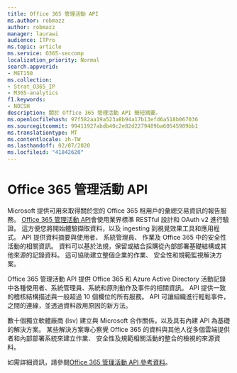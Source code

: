 ```yaml
---
title: Office 365 管理活動 API
ms.author: robmazz
author: robmazz
manager: laurawi
audience: ITPro
ms.topic: article
ms.service: O365-seccomp
localization_priority: Normal
search.appverid:
- MET150
ms.collection:
- Strat_O365_IP
- M365-analytics
f1.keywords:
- NOCSH
description: 關於 Office 365 管理活動 API 簡短摘要。
ms.openlocfilehash: 97f582aa19a523a8b94a17b13efd6a518b067036
ms.sourcegitcommit: 99411927abdb40c2e82d2279489ba60545989bb1
ms.translationtype: MT
ms.contentlocale: zh-TW
ms.lasthandoff: 02/07/2020
ms.locfileid: "41842620"
---
```

# <a name="office-365-management-activity-api"></a>Office 365 管理活動 API

Microsoft 提供可用來取得關於您的 Office 365 租用戶的彙總交易資訊的報告服務。 [Office 365 管理活動 API](https://docs.microsoft.com/office/office-365-management-api/office-365-management-apis-overview)會使用業界標準 RESTful 設計和 OAuth v2 進行驗證。 這方便您將開始體驗擷取資料，以及 ingesting 到視覺效果工具和應用程式。 API 提供資料摘要與使用者、 系統管理員、 作業及 Office 365 中的安全性活動的相關資訊。 資料可以基於法規，保留或結合採購從內部部署基礎結構或其他來源的記錄資料。 這可協助建立整個企業的作業、 安全性和規範監視解決方案。

Office 365 管理活動 API 提供 Office 365 和 Azure Active Directory 活動記錄中各種使用者、系統管理員、系統和原則動作及事件的相關資訊。 API 提供一致的稽核結構描述與一般超過 10 個欄位的所有服務。 API 可讓組織進行輕鬆事件，之間的連線，並透過資料啟用原因的新方法。

數十個獨立軟體廠商 (Isv) 建立與 Microsoft 合作關係，以及具有內建 API 為基礎的解決方案。 某些解決方案專心察覺 Office 365 的資料與其他人從多個雲端提供者和內部部署系統來建立作業、 安全性及規範相關活動的整合的檢視的來源資料。 

如需詳細資訊，請參閱[Office 365 管理活動 API 參考資料](https://docs.microsoft.com/office/office-365-management-api/office-365-management-activity-api-reference)。

